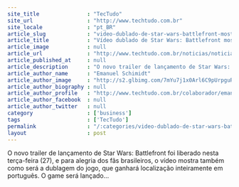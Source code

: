 ```yaml
---
site_title               : "TecTudo"
site_url                 : "http://www.techtudo.com.br"
site_locale              : "pt_BR"
article_slug             : "video-dublado-de-star-wars-battlefront-mostra-luta-de-han-solo-e-vader"
article_title            : "Vídeo dublado de Star Wars: Battlefront mostra luta de Han Solo e Vader"
article_image            : null
article_url              : "http://www.techtudo.com.br/noticias/noticia/2015/10/video-dublado-de-star-wars-battlefront-mostra-luta-de-han-solo-e-vader.html"
article_published_at     : null
article_description      : "O novo trailer de lançamento de Star Wars: Battlefront foi liberado nesta terça-feira (27), e para alegria dos fãs brasileiros, o vídeo mostra também como será a dublagem do jogo, que ganhará localização inteiramente em português. O game será lançado..."
article_author_name      : "Emanuel Schimidt"
article_author_image     : "http://s2.glbimg.com/7mYu7j1x0Arl6C9pUrpguRj0XzY=/30x30/s2.glbimg.com/gztBNPv1yE-i0vRLvcRLGakM1nI=/0x0:160x160/75x75/s.glbimg.com/po/tt2/f/original/2013/05/28/13846_1249035820626_5556047_n.jpg"
article_author_biography : null
article_author_profile   : "http://www.techtudo.com.br/colaborador/emanuel-schimidt.html"
article_author_facebook  : null
article_author_twitter   : null
category                 : ['business']
tags                     : ['TecTudo']
permalink                : "/:categories/video-dublado-de-star-wars-battlefront-mostra-luta-de-han-solo-e-vader/"
layout                   : post
---
```


O novo trailer de lançamento de Star Wars: Battlefront foi liberado nesta terça-feira (27), e para alegria dos fãs brasileiros, o vídeo mostra também como será a dublagem do jogo, que ganhará localização inteiramente em português. O game será lançado...
